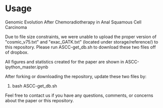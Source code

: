 # Usage
Genomic Evolution After Chemoradiotherapy in Anal Squamous Cell Carcinoma

Due to file size constraints, we were unable to upload the proper version of "cosmic_v75.txt" and "exac_GATK.txt" (located under storage/reference/) to this repository. Please run ASCC-get_db.sh to download these two files off of dropbox.

All figures and statistics created for the paper are shown in ASCC-ipython_master.ipynb

After forking or downloading the repository, update these two files by:
1. bash ASCC-get_db.sh

Feel free to contact us if you have any questions, comments, or concerns about the paper or this repository. 
